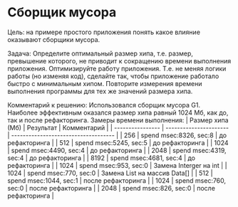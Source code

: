 # Сборщик мусора
Цель:
  на примере простого приложения понять какое влияние оказывают сборщики мусора.

Задача: 
  Определите оптимальный размер хипа, т.е. размер, превышение которого, не приводит к сокращению времени выполнения приложения.
  Оптимизируйте работу приложения.
  Т.е. не меняя логики работы (но изменяя код), сделайте так, чтобы приложение работало быстро с минимальным хипом.
  Повторите измерения времени выполнения программы для тех же значений размера хипа.


Комментарий к решению:
  Использовался сборщик мусора G1.
  Наиболее эффективным оказался размер хипа равный 1024 Мб, как до, так и после рефакторинга.
  Замеры времени выполнения:
  | Размер хипа (Мб) | Результат              | Комментарий                          |
  | ---------------- | ---------------------- | ------------------------------------ |
  | 256              | spend msec:8326, sec:8 | до рефакторинга                      |
  | 512              | spend msec:5245, sec:5 | до рефакторинга                      |
  | 1024             | spend msec:4490, sec:4 | до рефакторинга                      |
  | 2048             | spend msec:4319, sec:4 | до рефакторинга                      |
  | 8192             | spend msec:4681, sec:4 | до рефакторинга                      |
  | 1024             | spend msec:953, sec:0  | Замена Interger на int               |
  | 1024             | spend msec:770, sec:0  | Замена List<Data> на массив Data[]   |
  | 512              | spend msec:1044, sec:1 | после рефакторинга                   |
  | 1024             | spend msec:760, sec:0  | после рефакторинга                   |
  | 2048             | spend msec:826, sec:0  | после рефакторинга                   |


